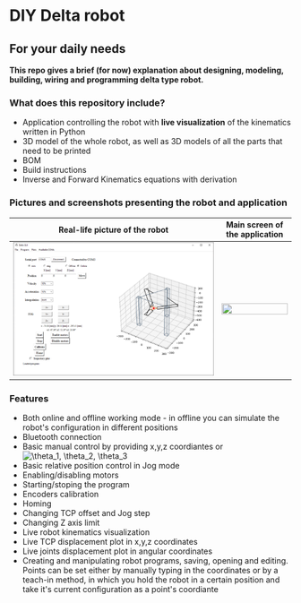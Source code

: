 # DIY Delta robot

## For your daily needs

**This repo gives a brief (for now) explanation about designing, modeling, building, wiring and programming delta type robot.**

### What does this repository include?
- Application controlling the robot with **live visualization** of the kinematics written in Python
- 3D model of the whole robot, as well as 3D models of all the parts that need to be printed
- BOM
- Build instructions
- Inverse and Forward Kinematics equations with derivation

### Pictures and screenshots presenting the robot and application

| Real-life picture of the robot | Main screen of the application |
|            :---:               |            :---:               |
| <img src="images/main_screen.png"> | <img src="https://user-images.githubusercontent.com/84570140/149950918-80e215e9-9a54-49c9-802b-f81aedbbf43c.png" width=100% height=100%> |
<!-- https://user-images.githubusercontent.com/84570140/149950226-a1bb82dc-97a9-4bc8-ab05-011d34f5940a.jpg -->
### Features
- Both online and offline working mode - in offline you can simulate the robot's configuration in different positions
- Bluetooth connection
- Basic manual control by providing x,y,z coordiantes or  <img src="https://latex.codecogs.com/svg.image?\theta_1,&space;\theta_2,&space;\theta_3&space;" title="\theta_1, \theta_2, \theta_3 " />
- Basic relative position control in Jog mode
- Enabling/disabling motors
- Starting/stoping the program
- Encoders calibration
- Homing
- Changing TCP offset and Jog step
- Changing Z axis limit
- Live robot kinematics visualization
- Live TCP displacement plot in x,y,z coordinates
- Live joints displacement plot in angular coordinates
- Creating and manipulating robot programs, saving, opening and editing. Points can be set either by manually typing in the coordinates or by a teach-in method, in which you hold the robot in a certain position and take it's current configuration as a point's coordiante

